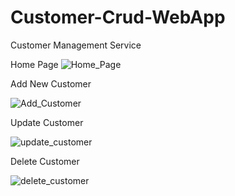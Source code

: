 # Customer-Crud-WebApp
Customer Management Service

Home Page
![Home_Page](https://github.com/sonusankhala/Customer-Crud-WebApp/assets/63451387/9170a44a-343a-4d75-a615-53dfe55d1390)

Add New Customer

![Add_Customer](https://github.com/sonusankhala/Customer-Crud-WebApp/assets/63451387/f303dfd1-de65-485a-bc1d-76f6159dd789)

Update Customer

![update_customer](https://github.com/sonusankhala/Customer-Crud-WebApp/assets/63451387/03bdc307-0ba1-4dcc-80cd-80bacd3410f4)

Delete Customer

![delete_customer](https://github.com/sonusankhala/Customer-Crud-WebApp/assets/63451387/3f94b14b-dd09-480e-9092-8da7ddc0dc7c)
